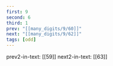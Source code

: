 ```yaml
---
first: 9
second: 6
third: 1
prev: "[[many_digits/9/60]]"
next: "[[many_digits/9/62]]"
tags: [odd]
---
```

prev2-in-text: [[59]]
next2-in-text: [[63]]
